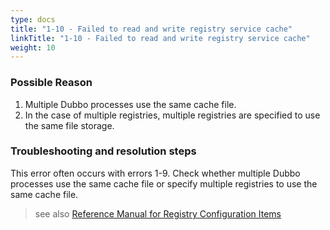 ```yaml
---
type: docs
title: "1-10 - Failed to read and write registry service cache"
linkTitle: "1-10 - Failed to read and write registry service cache"
weight: 10
---
```


### Possible Reason
1. Multiple Dubbo processes use the same cache file.
2. In the case of multiple registries, multiple registries are specified to use the same file storage.

### Troubleshooting and resolution steps
This error often occurs with errors 1-9. Check whether multiple Dubbo processes use the same cache file or specify multiple registries to use the same cache file.

> see also
[Reference Manual for Registry Configuration Items](https://dubbo.apache.org/zh-cn/docs3-v2/java-sdk/reference-manual/config/properties/#registry)